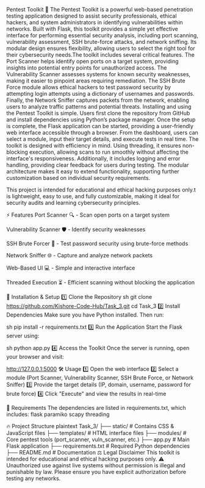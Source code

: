 Pentest Toolkit 🚀
The Pentest Toolkit is a powerful web-based penetration testing application designed to assist security professionals, ethical hackers, and system administrators in identifying vulnerabilities within networks. 
Built with Flask, this toolkit provides a simple yet effective interface for performing essential security analysis, including port scanning, vulnerability assessment, SSH brute-force attacks, and network sniffing. 
Its modular design ensures flexibility, allowing users to select the right tool for their cybersecurity needs.The toolkit includes several critical features. 
The Port Scanner helps identify open ports on a target system, providing insights into potential entry points for unauthorized access. 
The Vulnerability Scanner assesses systems for known security weaknesses, making it easier to pinpoint areas requiring remediation. 
The SSH Brute Force module allows ethical hackers to test password security by attempting login attempts using a dictionary of usernames and passwords. 
Finally, the Network Sniffer captures packets from the network, enabling users to analyze traffic patterns and potential threats.
Installing and using the Pentest Toolkit is simple. Users first clone the repository from GitHub and install dependencies using Python’s package manager. 
Once the setup is complete, the Flask application can be started, providing a user-friendly web interface accessible through a browser. 
From the dashboard, users can select a module, input their target details, and execute tests in real time.
The toolkit is designed with efficiency in mind. Using threading, it ensures non-blocking execution, allowing scans to run smoothly without affecting the interface's responsiveness. 
Additionally, it includes logging and error handling, providing clear feedback for users during testing. 
The modular architecture makes it easy to extend functionality, supporting further customization based on individual security requirements.

This project is intended for educational and ethical hacking purposes only.t is lightweight, easy to use, and fully customizable, making it ideal for security audits and learning cybersecurity principles.

⚡ Features
Port Scanner 🔍 - Scan open ports on a target system

Vulnerability Scanner 🛡️ - Identify security weaknesses

SSH Brute Forcer 🔑 - Test password security using brute-force methods

Network Sniffer 🌐 - Capture and analyze network packets

Web-Based UI 💻 - Simple and interactive interface

Threaded Execution ⏳ - Efficient scanning without blocking the application

🚀 Installation & Setup
1️⃣ Clone the Repository
sh
git clone https://github.com/Kishore-Code-Hub/Task_3.git
cd Task_3
2️⃣ Install Dependencies
Make sure you have Python installed. Then run:

sh
pip install -r requirements.txt
3️⃣ Run the Application
Start the Flask server using:

sh
python app.py
4️⃣ Access the Toolkit
Once the server is running, open your browser and visit:

http://127.0.0.1:5000
🛠️ Usage
1️⃣ Open the web interface 
2️⃣ Select a module (Port Scanner, Vulnerability Scanner, SSH Brute Force, or Network Sniffer) 
3️⃣ Provide the target details (IP, domain, username, password for brute force) 
4️⃣ Click "Execute" and view the results in real-time

📜 Requirements
The dependencies are listed in requirements.txt, which includes:
flask
paramiko
scapy
threading

🔥 Project Structure
plaintext
Task_3/
├── static/            # Contains CSS & JavaScript files
├── templates/         # HTML interface files
├── modules/           # Core pentest tools (port_scanner, vuln_scanner, etc.)
├── app.py             # Main Flask application
├── requirements.txt   # Required Python dependencies
├── README.md          # Documentation
⚖️ Legal Disclaimer
This toolkit is intended for educational and ethical hacking purposes only. 
⚠️ Unauthorized use against live systems without permission is illegal and punishable by law. 
Please ensure you have explicit authorization before testing any networks.
